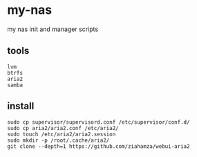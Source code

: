 # my-nas
my nas init and manager scripts
## tools
```
lvm
btrfs
aria2
samba
```
## install
```
sudo cp supervisor/supervisord.conf /etc/supervisor/conf.d/
sudo cp aria2/aria2.conf /etc/aria2/
sudo touch /etc/aria2/aria2.session
sudo mkdir -p /root/.cache/aria2/
git clone --depth=1 https://github.com/ziahamza/webui-aria2
```
